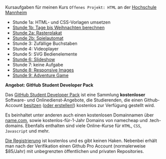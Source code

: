 Kursaufgaben für meinen Kurs `Offenes Projekt: HTML` an der [Hochschule Mannheim](http://www.gestaltung.hs-mannheim.de)

- Stunde 1a: HTML- und CSS-Vorlagen umsetzen
- [Stunde 1b: Tage bis Weihnachten berechnen](uebung_01b.md)
- [Stunde 2a: Rasterplakat](uebung_02a.md)
- [Stunde 2b: Spielautomat](uebung_02b.md)
- Stunde 3: Zufällige Buchstaben
- Stunde 4: Videoplayer
- Stunde 5: SVG Bedienelemente
- [Stunde 6: Slideshow](uebung_06.md)
- Stunde 7: keine Aufgabe
- [Stunde 8: Responsive Images](uebung_08.md)
- [Stunde 9: Adventure Game](uebung_09.md)


**Angebot: GitHub Student Developer Pack**

Das [GitHub Student Developer Pack](https://education.github.com/pack) ist eine Sammlung **kostenloser** Software- und Onlinedienst-Angebote, die Studierenden, die einen Github-Account [besitzen](https://education.github.com/benefits) ([oder erstellen!](https://github.com/join)) kostenlos zur Verfügung gestellt wird.

Es beinhaltet unter anderen auch einen kostenlosen Domainnamen über [name.com](https://name.com/), sowie kostenlos-für-1-Jahr Domains von namecheap und .tech-domains. Ebenfalls enthalten sind viele Online-Kurse für `HTML`, `CSS`, `Javascript` und mehr.

[Die Registrierung](https://education.github.com/pack) ist kostenlos und es gibt keinen Haken. Nebenbei erhält man nach der Verifikation einen Github Pro Account (normalerweise $85/Jahr) mit unbegrenzten öffentlichen und privaten Repositories.

